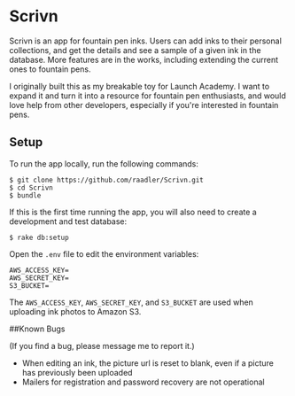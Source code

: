 # Scrivn

Scrivn is an app for fountain pen inks. Users can add inks to their
personal collections, and get the details and see a sample of a given ink in the database. More features are in the works, including extending the current ones to fountain pens.

I originally built this as my breakable toy for Launch Academy. I want to expand it and turn it into a resource for fountain pen enthusiasts, and would love help from other developers, especially if you're interested in fountain pens.


## Setup

To run the app locally, run the following commands:

```no-highlight
$ git clone https://github.com/raadler/Scrivn.git
$ cd Scrivn
$ bundle
```

If this is the first time running the app, you will also need to create a development and test database:

```no-highlight
$ rake db:setup
```

Open the `.env` file to edit the environment variables:

```no-highlight
AWS_ACCESS_KEY=
AWS_SECRET_KEY=
S3_BUCKET=
```

The `AWS_ACCESS_KEY`, `AWS_SECRET_KEY`, and `S3_BUCKET` are used when uploading ink photos to Amazon S3.


##Known Bugs

(If you find a bug, please message me to report it.)

* When editing an ink, the picture url is reset to blank, even if a picture has previously been uploaded
* Mailers for registration and password recovery are not operational
